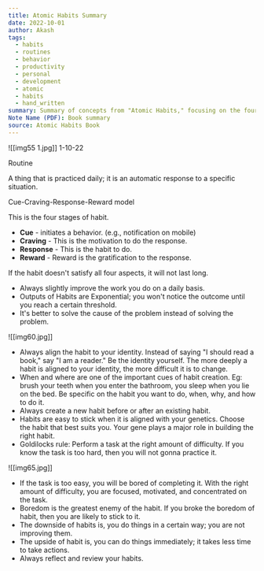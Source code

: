 ```yaml
---
title: Atomic Habits Summary
date: 2022-10-01
author: Akash
tags:
  - habits
  - routines
  - behavior
  - productivity
  - personal
  - development
  - atomic
  - habits
  - hand_written
summary: Summary of concepts from "Atomic Habits," focusing on the four stages of habit formation (Cue, Craving, Response, Reward), the importance of aligning habits with identity, the Goldilocks Rule, and the balance between habit and improvement.
Note Name (PDF): Book summary
source: Atomic Habits Book
---
```



![[img55 1.jpg]]
1-10-22

Routine

A thing that is practiced daily; it is an automatic response to a specific situation.

Cue-Craving-Response-Reward model

This is the four stages of habit.

*   **Cue** - initiates a behavior. (e.g., notification on mobile)
*   **Craving** - This is the motivation to do the response.
*   **Response** - This is the habit to do.
*   **Reward** - Reward is the gratification to the response.

If the habit doesn't satisfy all four aspects, it will not last long.

*   Always slightly improve the work you do on a daily basis.
*   Outputs of Habits are Exponential; you won't notice the outcome until you reach a certain threshold.
*   It's better to solve the cause of the problem instead of solving the problem.


![[img60.jpg]]

*   Always align the habit to your identity. Instead of saying "I should read a book," say "I am a reader." Be the identity yourself. The more deeply a habit is aligned to your identity, the more difficult it is to change.
*   When and where are one of the important cues of habit creation. Eg: brush your teeth when you enter the bathroom, you sleep when you lie on the bed. Be specific on the habit you want to do, when, why, and how to do it.
*   Always create a new habit before or after an existing habit.
*   Habits are easy to stick when it is aligned with your genetics. Choose the habit that best suits you. Your gene plays a major role in building the right habit.
*   Goldilocks rule: Perform a task at the right amount of difficulty. If you know the task is too hard, then you will not gonna practice it.


![[img65.jpg]]
*   If the task is too easy, you will be bored of completing it. With the right amount of difficulty, you are focused, motivated, and concentrated on the task.
*   Boredom is the greatest enemy of the habit. If you broke the boredom of habit, then you are likely to stick to it.
*   The downside of habits is, you do things in a certain way; you are not improving them.
*   The upside of habit is, you can do things immediately; it takes less time to take actions.
*   Always reflect and review your habits.